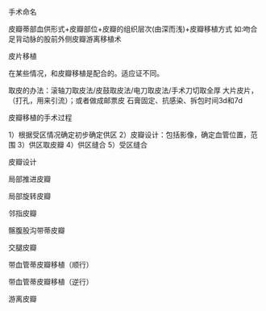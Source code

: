手术命名

皮瓣蒂部血供形式+皮瓣部位+皮瓣的组织层次(由深而浅)+皮瓣移植方式
如:吻合足背动脉的股前外侧皮瓣游离移植术

皮片移植

在某些情况，和皮瓣移植是配合的。适应证不同。

取皮的办法：滚轴刀取皮法/皮鼓取皮法/电刀取皮法/手术刀切取全厚
大片皮片，（打孔，用来引流）；或者做成邮票皮
石膏固定、抗感染、拆包时间3d和7d

皮瓣移植的手术过程

1）根据受区情况确定初步确定供区
2）皮瓣设计：包括影像，确定血管位置，范围
3）供区取皮瓣
4）供区缝合
5）受区缝合

皮瓣设计

局部推进皮瓣


局部旋转皮瓣


邻指皮瓣


髂腹股沟带蒂皮瓣


交腿皮瓣


带血管蒂皮瓣移植（顺行）


带血管蒂皮瓣移植（逆行）


游离皮瓣
